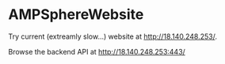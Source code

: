 # AMPSphereWebsite
Try current (extreamly slow...) website at http://18.140.248.253/.

Browse the backend API at http://18.140.248.253:443/ 
